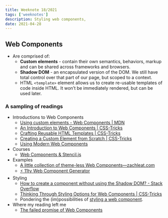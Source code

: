 ```yaml
---
title: Weeknote 18/2021
tags: ['weeknotes']
description: Styling web components, 
date: 2021-04-28
---
```


## Web Components
- Are comprised of:
	- **Custom elements** - contain their own semantics, behaviors, markup and can be shared across frameworks and browsers.
	- **Shadow DOM** - an encapsulated version of the DOM. We still have total control over that part of our page, but scoped to a context.
	- HTML `<template>` element allows us to create re-usable templates of code inside HTML. It won’t be immediately rendered, but can be used later.

### A sampling of readings
- Introductions to Web Components
	- [Using custom elements - Web Components | MDN](https://developer.mozilla.org/en-US/docs/Web/Web_Components/Using_custom_elements)
	- [An Introduction to Web Components | CSS-Tricks](https://css-tricks.com/an-introduction-to-web-components/)
	- [Crafting Reusable HTML Templates | CSS-Tricks](https://css-tricks.com/crafting-reusable-html-templates/)
	- [Creating a Custom Element from Scratch | CSS-Tricks](https://css-tricks.com/creating-a-custom-element-from-scratch/)
	- [Using Modern Web Components](https://coryrylan.com/blog/using-modern-web-components)
- Courses
	- [Web Components & Stencil.js](https://www.udemy.com/course/web-components-stenciljs-build-custom-html-elements/)
- Examples
	- [A little collection of theme-less Web Components—zachleat.com](https://www.zachleat.com/web/library-web-components/)
	- [⚡️ 11ty Web Component Generator](https://11ty-web-component-generator.netlify.app/)
- Styling
	- [How to create a component without using the Shadow DOM? - Stack Overflow](https://stackoverflow.com/questions/45575904/how-to-create-a-component-without-using-the-shadow-dom)
	- [Thinking Through Styling Options for Web Components | CSS-Tricks](https://css-tricks.com/thinking-through-styling-options-for-web-components/)
	- Pondering the (im)possibilities of [styling a web component](https://css-tricks.com/styling-a-web-component/). 
- Where my reading left me
	- [The failed promise of Web Components](https://lea.verou.me/2020/09/the-failed-promise-of-web-components/)